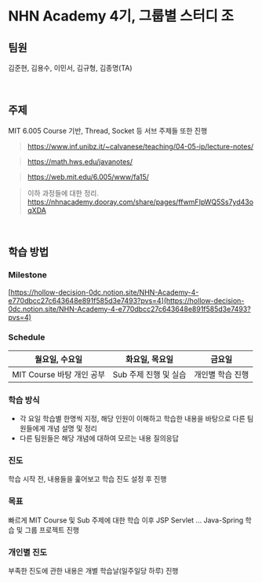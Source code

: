 # NHN Academy 4기, 그룹별 스터디 조

## 팀원

김준현, 김용수, 이민서, 김규형, 김종명(TA)

<br>

## 주제

MIT 6.005 Course 기반,
Thread, Socket 등 서브 주제들 또한 진행

> https://www.inf.unibz.it/~calvanese/teaching/04-05-ip/lecture-notes/

> https://math.hws.edu/javanotes/

> https://web.mit.edu/6.005/www/fa15/

> 이하 과정들에 대한 정리. https://nhnacademy.dooray.com/share/pages/ffwmFIpWQ5Ss7yd43oqXDA
> 

<br>

## 학습 방법

### Milestone

[https://hollow-decision-0dc.notion.site/NHN-Academy-4-e770dbcc27c643648e891f585d3e7493?pvs=4](https://hollow-decision-0dc.notion.site/NHN-Academy-4-e770dbcc27c643648e891f585d3e7493?pvs=4)

### Schedule

| 월요일, 수요일 | 화요일, 목요일 | 금요일 |
| --- | --- | --- |
| MIT Course 바탕 개인 공부 | Sub 주제 진행 및 실습 | 개인별 학습 진행 |

### 학습 방식

- 각 요일 학습별 한명씩 지정, 해당 인원이 이해하고 학습한 내용을 바탕으로 다른 팀원들에게 개념 설명 및 정리
- 다른 팀원들은 해당 개념에 대하여 모르는 내용 질의응답

### 진도

학습 시작 전, 내용들을 훑어보고 학습 진도 설정 후 진행

### 목표

빠르게 MIT Course 및 Sub 주제에 대한 학습 이후 JSP Servlet ... Java-Spring 학습 및 그룹 프로젝트 진행

### 개인별 진도

부족한 진도에 관한 내용은 개별 학습날(일주일당 하루) 진행
